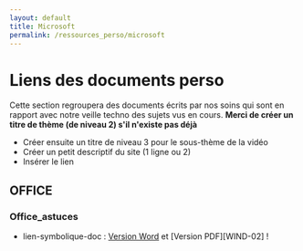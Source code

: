 ```yaml
---
layout: default
title: Microsoft
permalink: /ressources_perso/microsoft
---
```


# Liens des documents perso

Cette section regroupera des documents écrits par nos soins qui sont en rapport avec notre veille techno des sujets vus en cours.
**Merci de créer un titre de thème (de niveau 2) s'il n'existe pas déjà**

* Créer ensuite un titre de niveau 3 pour le sous-thème de la vidéo
* Créer un petit descriptif du site (1 ligne ou 2)
* Insérer le lien  

## OFFICE

### Office_astuces

* lien-symbolique-doc : [Version Word][WIN-01] et [Version PDF][WIND-02] !

[WIN-01]: OFFICE/VERSIONS-DOC/lien-symbolique.docx

[WIN-02]: OFFICE/VERSIONS-PDF/lien-symbolique.pdf
